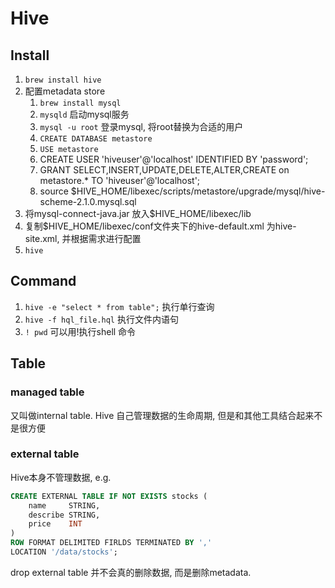 # Hive 

## Install
1. `brew install hive`
2. 配置metadata store
    1. `brew install mysql`
    2. `mysqld` 启动mysql服务
    3. `mysql -u root` 登录mysql, 将root替换为合适的用户
    4. `CREATE DATABASE metastore`
    5. `USE metastore`
    6. CREATE USER 'hiveuser'@'localhost' IDENTIFIED BY 'password';
    7. GRANT SELECT,INSERT,UPDATE,DELETE,ALTER,CREATE on metastore.* TO 'hiveuser'@'localhost';
    8. source $HIVE_HOME/libexec/scripts/metastore/upgrade/mysql/hive-scheme-2.1.0.mysql.sql 
3. 将mysql-connect-java.jar 放入$HIVE_HOME/libexec/lib
4. 复制$HIVE_HOME/libexec/conf文件夹下的hive-default.xml 为hive-site.xml, 并根据需求进行配置
5. `hive`

## Command
1. `hive -e "select * from table";` 执行单行查询
2. `hive -f hql_file.hql`  执行文件内语句
3. `! pwd` 可以用!执行shell 命令

## Table
### managed table
又叫做internal table. Hive 自己管理数据的生命周期, 但是和其他工具结合起来不是很方便

### external table
Hive本身不管理数据, e.g.

```SQL
CREATE EXTERNAL TABLE IF NOT EXISTS stocks (
    name     STRING,
    describe STRING,
    price    INT
)
ROW FORMAT DELIMITED FIRLDS TERMINATED BY ','
LOCATION '/data/stocks';
``` 
drop external table 并不会真的删除数据, 而是删除metadata.

